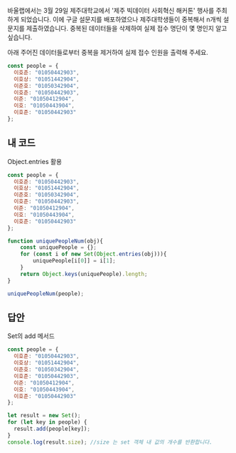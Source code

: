 바울랩에서는 3월 29일 제주대학교에서 '제주 빅데이터 사회혁신 해커톤' 행사를 주최하게 되었습니다. 이에 구글 설문지를 배포하였으나 제주대학생들이 중복해서 n개씩 설문지를 제출하였습니다. 
중복된 데이터들을 삭제하여 실제 접수 명단이 몇 명인지 알고 싶습니다.

아래 주어진 데이터들로부터 중복을 제거하여 실제 접수 인원을 출력해 주세요.
```js
const people = {
  이호준: "01050442903",
  이호상: "01051442904",
  이준호: "01050342904",
  이호준: "01050442903",
  이준: "01050412904",
  이호: "01050443904",
  이호준: "01050442903"
};
```
## 내 코드
Object.entries 활용
```js
const people = {
  이호준: "01050442903",
  이호상: "01051442904",
  이준호: "01050342904",
  이호준: "01050442903",
  이준: "01050412904",
  이호: "01050443904",
  이호준: "01050442903"
};

function uniquePeopleNum(obj){
    const uniquePeople = {};
    for (const i of new Set(Object.entries(obj))){
        uniquePeople[i[0]] = i[1];
    }
    return Object.keys(uniquePeople).length;
}

uniquePeopleNum(people);
```
## 답안
Set의 add 메서드
```js
const people = {
  이호준: "01050442903",
  이호상: "01051442904",
  이준호: "01050342904",
  이호준: "01050442903",
  이준: "01050412904",
  이호: "01050443904",
  이호준: "01050442903"
};

let result = new Set();
for (let key in people) {
  result.add(people[key]);
}
console.log(result.size); //size 는 set 객체 내 값의 개수를 반환합니다.
```